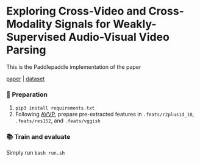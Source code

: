 
# Exploring Cross-Video and Cross-Modality Signals for Weakly-Supervised Audio-Visual Video Parsing 

This is the Paddlepaddle implementation of the paper

[paper](https://openreview.net/pdf?id=V5V1vGrI2z) | [dataset](https://github.com/YapengTian/AVVP-ECCV20) 

### 📝 Preparation 
1. `pip3 install requirements.txt`
2. Following [AVVP](https://github.com/YapengTian/AVVP-ECCV20), prepare pre-extracted features in `.feats/r2plus1d_18`, `.feats/res152`, and `.feats/vggish`


### 📚 Train and evaluate

Simply run `bash run.sh`
